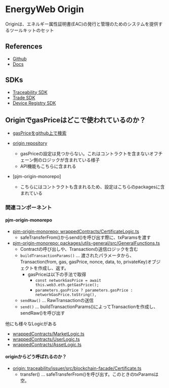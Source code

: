 # EnergyWeb Origin

Originは、エネルギー属性証明書(EAC)の発行と管理のためのシステムを提供するツールキットのセット


## References
- [Github](https://github.com/energywebfoundation/origin)
- [Docs](https://energy-web-foundation-origin.readthedocs-hosted.com/en/latest/)

## SDKs
- [Traceability SDK](https://energy-web-foundation-origin.readthedocs-hosted.com/en/latest/traceability/)
- [Trade SDK](https://energy-web-foundation-origin.readthedocs-hosted.com/en/latest/trade/)
- [Device Registry SDK](https://energy-web-foundation-origin.readthedocs-hosted.com/en/latest/device-registry/)

## OriginでgasPriceはどこで使われているのか？
- [gasPriceをgithub上で検索](https://github.com/search?q=org%3Aenergywebfoundation+gasPrice&type=code
)

- [origin repository](https://github.com/energywebfoundation/origin)
  - gasPriceの設定は見つからない。これはコントラクトを含まないオフチェーン側のロジックが含まれている様子
  - API機能もこちらに含まれる
- [pjm-origin-monorepo]
  - こちらにはコントラクトも含まれるため、設定はこちらのpackagesに含まれている

### 関連コンポーネント

#### pjm-origin-monorepo
- [pjm-origin-monorepo: wrappedContracts/CertificateLogic.ts](https://github.com/energywebfoundation/pjm-origin-monorepo/blob/4e74a0559167c37f87bcb2f9870244efbb9a1b03/packages/origin/src/wrappedContracts/CertificateLogic.ts)
  - safeTransferFrom()からsend()を呼び出す際に、txParamsを渡す
- [pjm-origin-monorepo: packages/utils-general/src/GeneralFunctions.ts](https://github.com/energywebfoundation/pjm-origin-monorepo/blob/4e74a0559167c37f87bcb2f9870244efbb9a1b03/packages/utils-general/src/GeneralFunctions.ts)
  - Contractの呼び出しや、Transactionの送信ロジックを含む
  - `buildTransactionParams()` ... 渡されたパラメータから、Transaction(from, gas, gasPrice, nonce, data, to, privateKey)オブジェクトを作成し、返す。
    - gasPriceは以下の手法で取得
      - `const networkGasPrice = await this.web3.eth.getGasPrice();`
      - `parameters.gasPrice ? parameters.gasPrice : networkGasPrice.toString(),`
  - `sendRaw()` ... RawTransactionの送信
  - `send()` ... buildTransactionParams()によってTransactionを作成し、sendRaw()を呼び出す

他にも様々なLogicがある
- [wrappedContracts/MarketLogic.ts](https://github.com/energywebfoundation/pjm-origin-monorepo/blob/4e74a0559167c37f87bcb2f9870244efbb9a1b03/packages/market/src/wrappedContracts/MarketLogic.ts)
- [wrappedContracts/UserLogic.ts](https://github.com/energywebfoundation/pjm-origin-monorepo/blob/4e74a0559167c37f87bcb2f9870244efbb9a1b03/packages/user-registry/src/wrappedContracts/UserLogic.ts)
- [wrappedContracts/AssetLogic.ts](https://github.com/energywebfoundation/pjm-origin-monorepo/blob/4e74a0559167c37f87bcb2f9870244efbb9a1b03/packages/asset-registry/src/wrappedContracts/AssetLogic.ts)


#### originからどう呼ばれるのか？
- [origin: traceability/issuer/src/blockchain-facade/Certificate.ts](https://github.com/energywebfoundation/origin/blob/ab7c5021294c4b9f73b8529385ef4d59492154b0/packages/traceability/issuer/src/blockchain-facade/Certificate.ts)
  - transfer() ... safeTransferFrom()を呼び出す。このときのtxParamsは空。 
